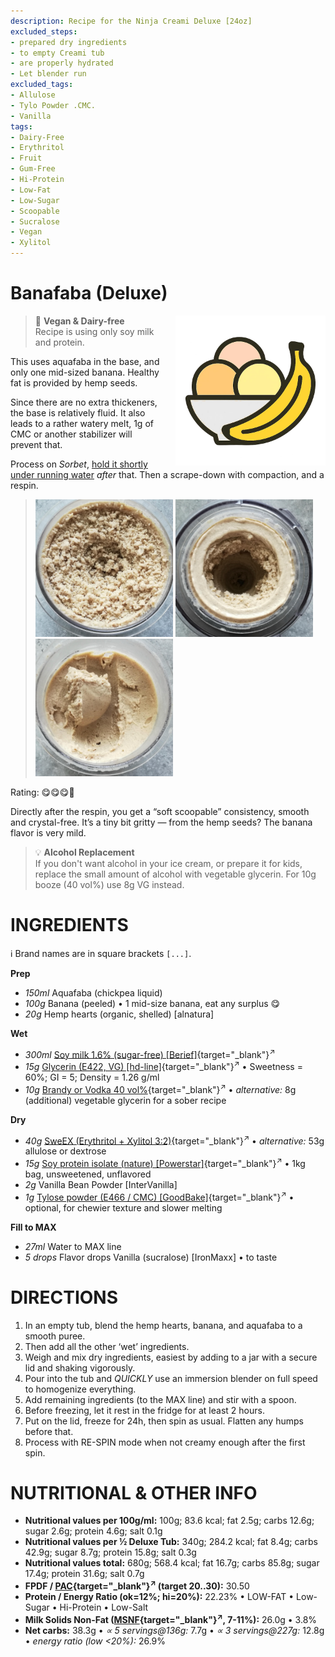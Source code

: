 ```yaml
---
description: Recipe for the Ninja Creami Deluxe [24oz]
excluded_steps:
- prepared dry ingredients
- to empty Creami tub
- are properly hydrated
- Let blender run
excluded_tags:
- Allulose
- Tylo Powder .CMC.
- Vanilla
tags:
- Dairy-Free
- Erythritol
- Fruit
- Gum-Free
- Hi-Protein
- Low-Fat
- Low-Sugar
- Scoopable
- Sucralose
- Vegan
- Xylitol
---
```

# Banafaba (Deluxe)
<img style="float: right; margin-left: 1.5em;" width=240 alt="Logo" src="https://raw.githubusercontent.com/jhermann/ice-creamery/refs/heads/main/assets/banana-ice-cream-logo.png" />

> 🌿 **Vegan & Dairy-free**<br />Recipe is using only soy milk and protein.

This uses aquafaba in the base, and only one mid-sized banana.
Healthy fat is provided by hemp seeds.

Since there are no extra thickeners, the base is relatively fluid.
It also leads to a rather watery melt, 1g of CMC or another stabilizer will prevent that.

Process on *Sorbet*, [hold it shortly under running water](https://jhermann.github.io/ice-creamery/info/tips%2Btricks/#handling-of-icy-sides-bottom)
*after* that. Then a scrape-down with compaction, and a respin.

> <img width=220 alt="After Sorbet" src="Banafaba_2025-06-13_1.jpg" class="zoomable" />
> <img width=220 alt="After Respin" src="Banafaba_2025-06-13_2.jpg" class="zoomable" />
> <img width=220 alt="Flat + Scooped" src="Banafaba_2025-06-13_3.jpg" class="zoomable" />

Rating: 😋😋😋🍌

Directly after the respin, you get a “soft scoopable” consistency, smooth and crystal-free.
It’s a tiny bit gritty — from the hemp seeds? The banana flavor is very mild.

> 💡 **Alcohol Replacement**<br />
> If you don't want alcohol in your ice cream, or prepare it for kids,
> replace the small amount of alcohol with vegetable glycerin.
> For 10g booze (40 vol%) use 8g VG instead.

# INGREDIENTS

ℹ️ Brand names are in square brackets `[...]`.

**Prep**

  - _150ml_ Aquafaba (chickpea liquid)
  - _100g_ Banana (peeled) • 1 mid-size banana, eat any surplus 😋
  - _20g_ Hemp hearts (organic, shelled) [alnatura]

**Wet**

  - _300ml_ [Soy milk 1.6% (sugar-free) \[Berief\]](/ice-creamery/info/ingredients/#soy-milk){target="_blank"}<sup>↗</sup>
  - _15g_ [Glycerin (E422, VG) \[hd-line\]](/ice-creamery/info/ingredients/#vegetable-glycerin-glycerol-vg-e422){target="_blank"}<sup>↗</sup> • Sweetness = 60%; GI = 5; Density = 1.26 g/ml
  - _10g_ [Brandy or Vodka 40 vol%](/ice-creamery/info/ingredients/#alcohol-ethanol){target="_blank"}<sup>↗</sup> • *alternative:* 8g (additional) vegetable glycerin for a sober recipe

**Dry**

  - _40g_ [SweEX (Erythritol + Xylitol 3:2)](/ice-creamery/info/ingredients/#sweex-erythritol-xylitol-blend){target="_blank"}<sup>↗</sup> • *alternative:* 53g allulose or dextrose
  - _15g_ [Soy protein isolate (nature) \[Powerstar\]](/ice-creamery/info/ingredients/#soy-protein-isolate){target="_blank"}<sup>↗</sup> • 1kg bag, unsweetened, unflavored
  - _2g_ Vanilla Bean Powder [InterVanilla]
  - _1g_ [Tylose powder (E466 / CMC) \[GoodBake\]](/ice-creamery/info/ingredients/#cocoa-powder){target="_blank"}<sup>↗</sup> • optional, for chewier texture and slower melting

**Fill to MAX**

  - _27ml_ Water to MAX line
  - _5 drops_ Flavor drops Vanilla (sucralose) [IronMaxx] • to taste

# DIRECTIONS

 1. In an empty tub, blend the hemp hearts, banana, and aquafaba to a smooth puree.
 1. Then add all the other ‘wet’ ingredients.
 1. Weigh and mix dry ingredients, easiest by adding to a jar with a secure lid and shaking vigorously.
 1. Pour into the tub and *QUICKLY* use an immersion blender on full speed to homogenize everything.
 1. Add remaining ingredients (to the MAX line) and stir with a spoon.
 1. Before freezing, let it rest in the fridge for at least 2 hours.
 1. Put on the lid, freeze for 24h, then spin as usual. Flatten any humps before that.
 1. Process with RE-SPIN mode when not creamy enough after the first spin.

# NUTRITIONAL & OTHER INFO

- **Nutritional values per 100g/ml:** 100g; 83.6 kcal; fat 2.5g; carbs 12.6g; sugar 2.6g; protein 4.6g; salt 0.1g
- **Nutritional values per ½ Deluxe Tub:** 340g; 284.2 kcal; fat 8.4g; carbs 42.9g; sugar 8.7g; protein 15.8g; salt 0.3g
- **Nutritional values total:** 680g; 568.4 kcal; fat 16.7g; carbs 85.8g; sugar 17.4g; protein 31.6g; salt 0.7g
- **FPDF / [PAC](/ice-creamery/info/glossary/#potere-anti-congelante-pac){target="_blank"}<sup>↗</sup> (target 20..30):** 30.50
- **Protein / Energy Ratio (ok=12%; hi=20%):** 22.23% • LOW-FAT • Low-Sugar • Hi-Protein • Low-Salt
- **Milk Solids Non-Fat ([MSNF](/ice-creamery/info/glossary/#milk-solids-not-fat-msnf){target="_blank"}<sup>↗</sup>, 7-11%):** 26.0g • 3.8%
- **Net carbs:** 38.3g • *∝ 5 servings@136g:* 7.7g • *∝ 3 servings@227g:* 12.8g • *energy ratio (low <20%):* 26.9%
